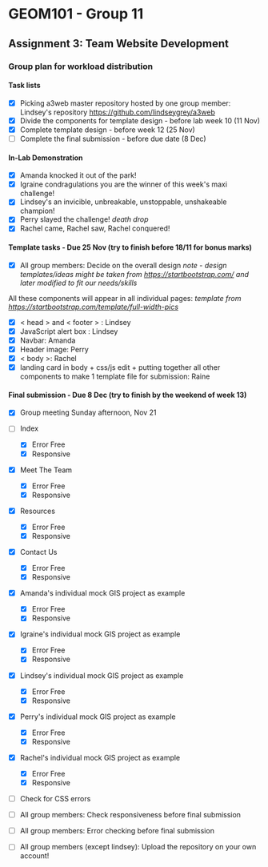 # GEOM101 - Group 11
## Assignment 3: Team Website Development

### Group plan for workload distribution

#### Task lists

- [x] Picking a3web master repository hosted by one group member: Lindsey's repository https://github.com/lindseygrey/a3web
- [x] Divide the components for template design - before lab week 10 (11 Nov) 
- [x] Complete template design - before week 12 (25 Nov)
- [ ] Complete the final submission - before due date (8 Dec)

#### In-Lab Demonstration

- [x] Amanda knocked it out of the park!
- [x] Igraine condragulations you are the winner of this week's maxi challenge!
- [x] Lindsey's an invicible, unbreakable, unstoppable, unshakeable champion!
- [x] Perry slayed the challenge! *death drop*
- [x] Rachel came, Rachel saw, Rachel conquered!

#### Template tasks - Due **25 Nov** (try to finish before 18/11 for bonus marks)
- [x] All group members: Decide on the overall design
*note - design templates/ideas might be taken from https://startbootstrap.com/ and later modified to fit our needs/skills*

All these components will appear in all individual pages:
*template from https://startbootstrap.com/template/full-width-pics*
- [x] < head > and < footer > : Lindsey
- [x] JavaScript alert box : Lindsey
- [x] Navbar: Amanda
- [x] Header image: Perry
- [x] < body >: Rachel
- [x] landing card in body + css/js edit + putting together all other components to make 1 template file for submission: Raine

#### Final submission - Due **8 Dec** (try to finish by the weekend of week 13)
- [x] Group meeting Sunday afternoon, Nov 21
- [ ] Index
    - [X] Error Free
    - [X] Responsive
- [x] Meet The Team
    - [x] Error Free
    - [x] Responsive
- [x] Resources
    - [x] Error Free
    - [x] Responsive
- [x] Contact Us
    - [x] Error Free
    - [x] Responsive
- [X] Amanda's individual mock GIS project as example
    - [x] Error Free
    - [x] Responsive
- [X] Igraine's individual mock GIS project as example
    - [x] Error Free
    - [x] Responsive
- [x] Lindsey's individual mock GIS project as example
    - [x] Error Free
    - [x] Responsive
- [x] Perry's individual mock GIS project as example
    - [x] Error Free
    - [x] Responsive
- [X] Rachel's individual mock GIS project as example
    - [x] Error Free
    - [x] Responsive
- [ ] Check for CSS errors
- [ ] All group members: Check responsiveness before final submission
- [ ] All group members: Error checking before final submission
- [ ] All group members (except lindsey): Upload the repository on your own account! 

